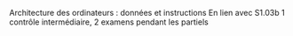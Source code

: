 Architecture des ordinateurs : données et instructions
En lien avec S1.03b
1 contrôle intermédiaire, 2 examens pendant les partiels